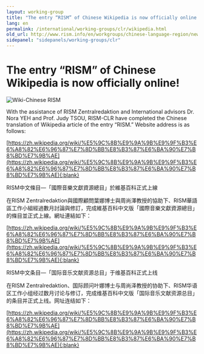 ```yaml
---
layout: working-group
title: "The entry “RISM” of Chinese Wikipedia is now officially online!"
lang: en
permalink: /international/working-groups/clr/wikipedia.html
old_url: http://www.rism.info/en/workgroups/chinese-language-region/news/201606-wiki.html
sidepanel: "sidepanels/working-groups/clr"
---
```


# The entry “RISM” of Chinese Wikipedia is now officially online!

 ![](/fileadmin/_processed_/csm_03b86f6f-c52f-4887-95e9-9655330594d4_becc38b24c.jpg "Wiki-Chinese RISM")



With the assistance of RISM Zentralredaktion and International advisors Dr. Nora YEH and Prof. Judy TSOU, RISM-CLR have completed the Chinese translation of Wikipedia article of the entry “RISM.” Website address is as follows:

[https://zh.wikipedia.org/wiki/%E5%9C%8B%E9%9A%9B%E9%9F%B3%E6%A8%82%E6%96%87%E7%8D%BB%E8%B3%87%E6%BA%90%E7%B8%BD%E7%9B%AE](https://zh.wikipedia.org/wiki/%E5%9C%8B%E9%9A%9B%E9%9F%B3%E6%A8%82%E6%96%87%E7%8D%BB%E8%B3%87%E6%BA%90%E7%B8%BD%E7%9B%AE){:blank}



RISM中文條目—「國際音樂文獻資源總目」於維基百科正式上線

在RISM Zentralredaktion與國際顧問葉娜博士與周尚澤教授的協助下、RISM華語區工作小組經過數月討論與修訂，完成維基百科中文版「國際音樂文獻資源總目」的條目並正式上線。網址連結如下：

[https://zh.wikipedia.org/wiki/%E5%9C%8B%E9%9A%9B%E9%9F%B3%E6%A8%82%E6%96%87%E7%8D%BB%E8%B3%87%E6%BA%90%E7%B8%BD%E7%9B%AE](https://zh.wikipedia.org/wiki/%E5%9C%8B%E9%9A%9B%E9%9F%B3%E6%A8%82%E6%96%87%E7%8D%BB%E8%B3%87%E6%BA%90%E7%B8%BD%E7%9B%AE){:blank}



RISM中文条目—「国际音乐文献资源总目」于维基百科正式上线

在RISM Zentralredaktion、国际顾问叶娜博士与周尚泽教授的协助下、RISM华语区工作小组经过数月讨论与修订，完成维基百科中文版「国际音乐文献资源总目」的条目并正式上线。网址连结如下：

[https://zh.wikipedia.org/wiki/%E5%9C%8B%E9%9A%9B%E9%9F%B3%E6%A8%82%E6%96%87%E7%8D%BB%E8%B3%87%E6%BA%90%E7%B8%BD%E7%9B%AE](https://zh.wikipedia.org/wiki/%E5%9C%8B%E9%9A%9B%E9%9F%B3%E6%A8%82%E6%96%87%E7%8D%BB%E8%B3%87%E6%BA%90%E7%B8%BD%E7%9B%AE){:blank}